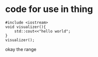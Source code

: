 
# code for use in thing

```run-cpp {label= Hello World}
#include <iostream>
void visualizer(){
	std::cout<<"hello world"; 
}
visualizer(); 
```



okay the range 
